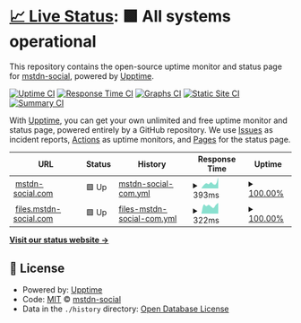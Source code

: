 # [📈 Live Status](https://status.mstdn-social.com): <!--live status--> **🟩 All systems operational**

This repository contains the open-source uptime monitor and status page for [mstdn-social](https://status.mstdn-social.com), powered by [Upptime](https://github.com/upptime/upptime).

[![Uptime CI](https://github.com/mstdn-social/status.mstdn-social.com/workflows/Uptime%20CI/badge.svg)](https://github.com/mstdn-social/status.mstdn-social.com/actions?query=workflow%3A%22Uptime+CI%22)
[![Response Time CI](https://github.com/mstdn-social/status.mstdn-social.com/workflows/Response%20Time%20CI/badge.svg)](https://github.com/mstdn-social/status.mstdn-social.com/actions?query=workflow%3A%22Response+Time+CI%22)
[![Graphs CI](https://github.com/mstdn-social/status.mstdn-social.com/workflows/Graphs%20CI/badge.svg)](https://github.com/mstdn-social/status.mstdn-social.com/actions?query=workflow%3A%22Graphs+CI%22)
[![Static Site CI](https://github.com/mstdn-social/status.mstdn-social.com/workflows/Static%20Site%20CI/badge.svg)](https://github.com/mstdn-social/status.mstdn-social.com/actions?query=workflow%3A%22Static+Site+CI%22)
[![Summary CI](https://github.com/mstdn-social/status.mstdn-social.com/workflows/Summary%20CI/badge.svg)](https://github.com/mstdn-social/status.mstdn-social.com/actions?query=workflow%3A%22Summary+CI%22)

With [Upptime](https://upptime.js.org), you can get your own unlimited and free uptime monitor and status page, powered entirely by a GitHub repository. We use [Issues](https://github.com/mstdn-social/status.mstdn-social.com/issues) as incident reports, [Actions](https://github.com/mstdn-social/status.mstdn-social.com/actions) as uptime monitors, and [Pages](https://status.mstdn-social.com) for the status page.

<!--start: status pages-->
<!-- This summary is generated by Upptime (https://github.com/upptime/upptime) -->
<!-- Do not edit this manually, your changes will be overwritten -->
<!-- prettier-ignore -->
| URL | Status | History | Response Time | Uptime |
| --- | ------ | ------- | ------------- | ------ |
| <img alt="" src="https://icons.duckduckgo.com/ip3/mstdn-social.com.ico" height="13"> [mstdn-social.com](https://mstdn-social.com) | 🟩 Up | [mstdn-social-com.yml](https://github.com/mstdn-social/status.mstdn-social.com/commits/HEAD/history/mstdn-social-com.yml) | <details><summary><img alt="Response time graph" src="./graphs/mstdn-social-com/response-time-week.png" height="20"> 393ms</summary><br><a href="https://status.mstdn-social.com/history/mstdn-social-com"><img alt="Response time 340" src="https://img.shields.io/endpoint?url=https%3A%2F%2Fraw.githubusercontent.com%2Fmstdn-social%2Fstatus.mstdn-social.com%2FHEAD%2Fapi%2Fmstdn-social-com%2Fresponse-time.json"></a><br><a href="https://status.mstdn-social.com/history/mstdn-social-com"><img alt="24-hour response time 337" src="https://img.shields.io/endpoint?url=https%3A%2F%2Fraw.githubusercontent.com%2Fmstdn-social%2Fstatus.mstdn-social.com%2FHEAD%2Fapi%2Fmstdn-social-com%2Fresponse-time-day.json"></a><br><a href="https://status.mstdn-social.com/history/mstdn-social-com"><img alt="7-day response time 393" src="https://img.shields.io/endpoint?url=https%3A%2F%2Fraw.githubusercontent.com%2Fmstdn-social%2Fstatus.mstdn-social.com%2FHEAD%2Fapi%2Fmstdn-social-com%2Fresponse-time-week.json"></a><br><a href="https://status.mstdn-social.com/history/mstdn-social-com"><img alt="30-day response time 340" src="https://img.shields.io/endpoint?url=https%3A%2F%2Fraw.githubusercontent.com%2Fmstdn-social%2Fstatus.mstdn-social.com%2FHEAD%2Fapi%2Fmstdn-social-com%2Fresponse-time-month.json"></a><br><a href="https://status.mstdn-social.com/history/mstdn-social-com"><img alt="1-year response time 340" src="https://img.shields.io/endpoint?url=https%3A%2F%2Fraw.githubusercontent.com%2Fmstdn-social%2Fstatus.mstdn-social.com%2FHEAD%2Fapi%2Fmstdn-social-com%2Fresponse-time-year.json"></a></details> | <details><summary><a href="https://status.mstdn-social.com/history/mstdn-social-com">100.00%</a></summary><a href="https://status.mstdn-social.com/history/mstdn-social-com"><img alt="All-time uptime 100.00%" src="https://img.shields.io/endpoint?url=https%3A%2F%2Fraw.githubusercontent.com%2Fmstdn-social%2Fstatus.mstdn-social.com%2FHEAD%2Fapi%2Fmstdn-social-com%2Fuptime.json"></a><br><a href="https://status.mstdn-social.com/history/mstdn-social-com"><img alt="24-hour uptime 100.00%" src="https://img.shields.io/endpoint?url=https%3A%2F%2Fraw.githubusercontent.com%2Fmstdn-social%2Fstatus.mstdn-social.com%2FHEAD%2Fapi%2Fmstdn-social-com%2Fuptime-day.json"></a><br><a href="https://status.mstdn-social.com/history/mstdn-social-com"><img alt="7-day uptime 100.00%" src="https://img.shields.io/endpoint?url=https%3A%2F%2Fraw.githubusercontent.com%2Fmstdn-social%2Fstatus.mstdn-social.com%2FHEAD%2Fapi%2Fmstdn-social-com%2Fuptime-week.json"></a><br><a href="https://status.mstdn-social.com/history/mstdn-social-com"><img alt="30-day uptime 100.00%" src="https://img.shields.io/endpoint?url=https%3A%2F%2Fraw.githubusercontent.com%2Fmstdn-social%2Fstatus.mstdn-social.com%2FHEAD%2Fapi%2Fmstdn-social-com%2Fuptime-month.json"></a><br><a href="https://status.mstdn-social.com/history/mstdn-social-com"><img alt="1-year uptime 100.00%" src="https://img.shields.io/endpoint?url=https%3A%2F%2Fraw.githubusercontent.com%2Fmstdn-social%2Fstatus.mstdn-social.com%2FHEAD%2Fapi%2Fmstdn-social-com%2Fuptime-year.json"></a></details>
| <img alt="" src="https://icons.duckduckgo.com/ip3/files.mstdn-social.com.ico" height="13"> [files.mstdn-social.com](https://files.mstdn-social.com/index.html) | 🟩 Up | [files-mstdn-social-com.yml](https://github.com/mstdn-social/status.mstdn-social.com/commits/HEAD/history/files-mstdn-social-com.yml) | <details><summary><img alt="Response time graph" src="./graphs/files-mstdn-social-com/response-time-week.png" height="20"> 322ms</summary><br><a href="https://status.mstdn-social.com/history/files-mstdn-social-com"><img alt="Response time 290" src="https://img.shields.io/endpoint?url=https%3A%2F%2Fraw.githubusercontent.com%2Fmstdn-social%2Fstatus.mstdn-social.com%2FHEAD%2Fapi%2Ffiles-mstdn-social-com%2Fresponse-time.json"></a><br><a href="https://status.mstdn-social.com/history/files-mstdn-social-com"><img alt="24-hour response time 339" src="https://img.shields.io/endpoint?url=https%3A%2F%2Fraw.githubusercontent.com%2Fmstdn-social%2Fstatus.mstdn-social.com%2FHEAD%2Fapi%2Ffiles-mstdn-social-com%2Fresponse-time-day.json"></a><br><a href="https://status.mstdn-social.com/history/files-mstdn-social-com"><img alt="7-day response time 322" src="https://img.shields.io/endpoint?url=https%3A%2F%2Fraw.githubusercontent.com%2Fmstdn-social%2Fstatus.mstdn-social.com%2FHEAD%2Fapi%2Ffiles-mstdn-social-com%2Fresponse-time-week.json"></a><br><a href="https://status.mstdn-social.com/history/files-mstdn-social-com"><img alt="30-day response time 290" src="https://img.shields.io/endpoint?url=https%3A%2F%2Fraw.githubusercontent.com%2Fmstdn-social%2Fstatus.mstdn-social.com%2FHEAD%2Fapi%2Ffiles-mstdn-social-com%2Fresponse-time-month.json"></a><br><a href="https://status.mstdn-social.com/history/files-mstdn-social-com"><img alt="1-year response time 290" src="https://img.shields.io/endpoint?url=https%3A%2F%2Fraw.githubusercontent.com%2Fmstdn-social%2Fstatus.mstdn-social.com%2FHEAD%2Fapi%2Ffiles-mstdn-social-com%2Fresponse-time-year.json"></a></details> | <details><summary><a href="https://status.mstdn-social.com/history/files-mstdn-social-com">100.00%</a></summary><a href="https://status.mstdn-social.com/history/files-mstdn-social-com"><img alt="All-time uptime 100.00%" src="https://img.shields.io/endpoint?url=https%3A%2F%2Fraw.githubusercontent.com%2Fmstdn-social%2Fstatus.mstdn-social.com%2FHEAD%2Fapi%2Ffiles-mstdn-social-com%2Fuptime.json"></a><br><a href="https://status.mstdn-social.com/history/files-mstdn-social-com"><img alt="24-hour uptime 100.00%" src="https://img.shields.io/endpoint?url=https%3A%2F%2Fraw.githubusercontent.com%2Fmstdn-social%2Fstatus.mstdn-social.com%2FHEAD%2Fapi%2Ffiles-mstdn-social-com%2Fuptime-day.json"></a><br><a href="https://status.mstdn-social.com/history/files-mstdn-social-com"><img alt="7-day uptime 100.00%" src="https://img.shields.io/endpoint?url=https%3A%2F%2Fraw.githubusercontent.com%2Fmstdn-social%2Fstatus.mstdn-social.com%2FHEAD%2Fapi%2Ffiles-mstdn-social-com%2Fuptime-week.json"></a><br><a href="https://status.mstdn-social.com/history/files-mstdn-social-com"><img alt="30-day uptime 100.00%" src="https://img.shields.io/endpoint?url=https%3A%2F%2Fraw.githubusercontent.com%2Fmstdn-social%2Fstatus.mstdn-social.com%2FHEAD%2Fapi%2Ffiles-mstdn-social-com%2Fuptime-month.json"></a><br><a href="https://status.mstdn-social.com/history/files-mstdn-social-com"><img alt="1-year uptime 100.00%" src="https://img.shields.io/endpoint?url=https%3A%2F%2Fraw.githubusercontent.com%2Fmstdn-social%2Fstatus.mstdn-social.com%2FHEAD%2Fapi%2Ffiles-mstdn-social-com%2Fuptime-year.json"></a></details>

<!--end: status pages-->

[**Visit our status website →**](https://status.mstdn-social.com)

## 📄 License

- Powered by: [Upptime](https://github.com/upptime/upptime)
- Code: [MIT](./LICENSE) © [mstdn-social](https://status.mstdn-social.com)
- Data in the `./history` directory: [Open Database License](https://opendatacommons.org/licenses/odbl/1-0/)
